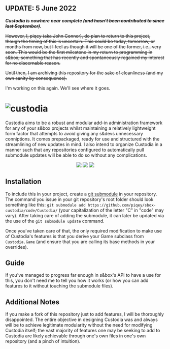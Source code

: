 ## UPDATE: 5 June 2022
***Custodia is nowhere near complete ~~(and hasn't been contributed to since last September)~~.***

~~However, I, piqey (aka John Connor), do plan to return to this project, though the timing of this is uncertain. This could be today, tomorrow, or months from now, but I feel as though it will be one of the former, i.e., very soon. This would be the first milestone in my return to programming in s&box, something that has recently and spontaneously regained my interest for no discernable reason.~~

~~Until then, I am archiving this repository for the sake of cleanliness (and my own sanity by consequence).~~

I'm working on this again. We'll see where it goes.

# ![custodia](https://user-images.githubusercontent.com/12129071/134185493-55f2a6f6-f71a-462f-99e6-0a0ed1c3966c.png)

Custodia aims to be a robust and modular add-in administration framework for any of your s&amp;box projects whilst maintaining a relatively lightweight form factor that attempts to avoid giving any s&amp;devs unnecessary conniptions. It comes prepackaged, ready for use and structured with the streamlining of new updates in mind. I also intend to organize Custodia in a manner such that any repositories configured to automatically pull submodule updates will be able to do so without any complications.

<p align="center">
  <img src="https://img.shields.io/github/last-commit/piqey/sbox-custodia" />
  <img src="https://img.shields.io/github/stars/piqey/sbox-custodia" />
  <img src="https://img.shields.io/github/license/piqey/sbox-custodia" />
</p>

## Installation

To include this in your project, create a [git submodule](https://git-scm.com/docs/git-submodule) in your repository. The command you issue in your git repository's root folder should look something like this: `git submodule add https://github.com/piqey/sbox-custodia/code/Custodia/` (your capitalization of the letter "C" in "code" may vary). After taking care of adding the submodule, it can later be updated via the use of the `git submodule update` command.

Once you've taken care of that, the only required modification to make use of Custodia's features is that you derive your Game subclass from `Custodia.Game` (and ensure that you are calling its base methods in your overrides).

## Guide

If you've managed to progress far enough in s&box's API to have a use for this, you don't need me to tell you how it works (or how you can add features to it without touching the submodule files).

## Additional Notes

If you make a fork of this repository just to add features, I will be thoroughly disappointed. The entire objective in designing Custodia was and always will be to achieve legitimate modularity without the need for modifying Custodia itself; the vast majority of features one may be seeking to add to Custodia are likely achievable through one's own files in one's own repository (and a pinch of intuition).
